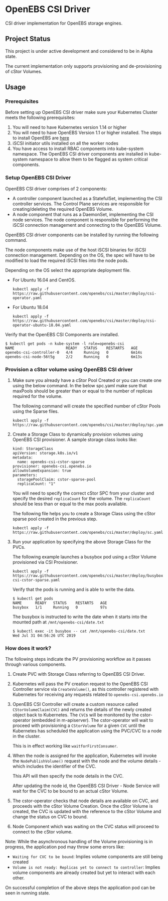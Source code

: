 # OpenEBS CSI Driver

CSI driver implementation for OpenEBS storage engines. 

## Project Status

This project is under active development and considered to be in Alpha state.

The current implementation only supports provisioning and de-provisioning of cStor Volumes. 

## Usage

### Prerequisites

Before setting up OpenEBS CSI driver make sure your Kubernetes Cluster 
meets the following prerequisites:

1. You will need to have Kubernetes version 1.14 or higher
2. You will need to have OpenEBS Version 1.1 or higher installed. 
   The steps to install OpenEBS are [here](https://docs.openebs.io/docs/next/quickstart.html)
3. iSCSI initiator utils installed on all the worker nodes
4. You have access to install RBAC components into kube-system namespace.
   The OpenEBS CSI driver components are installed in kube-system 
   namespace to allow them to be flagged as system critical components. 

### Setup OpenEBS CSI Driver

OpenEBS CSI driver comprises of 2 components:
- A controller component launched as a StatefulSet, 
  implementing the CSI controller services. The Control Plane
  services are responsible for creating/deleting the required 
  OpenEBS Volume.
- A node component that runs as a DaemonSet, 
  implementing the CSI node services. The node component is 
  responsible for performing the iSCSI connection management and
  connecting to the OpenEBS Volume.

OpenEBS CSI driver components can be installed by running the 
following command. 

The node components make use of the host iSCSI binaries for iSCSI 
connection management. Depending on the OS, the spec will have to 
be modified to load the required iSCSI files into the node pods. 

Depending on the OS select the appropriate deployment file.

- For Ubuntu 16.04 and CentOS.
  ```
  kubectl apply -f https://raw.githubusercontent.com/openebs/csi/master/deploy/csi-operator.yaml
  ```

- For Ubuntu 18.04 
  ```
  kubectl apply -f https://raw.githubusercontent.com/openebs/csi/master/deploy/csi-operator-ubuntu-18.04.yaml
  ```

Verify that the OpenEBS CSI Components are installed. 

```
$ kubectl get pods -n kube-system -l role=openebs-csi
NAME                       READY   STATUS    RESTARTS   AGE
openebs-csi-controller-0   4/4     Running   0          6m14s
openebs-csi-node-56t5g     2/2     Running   0          6m13s

```

### Provision a cStor volume using OpenEBS CSI driver

1. Make sure you already have a cStor Pool Created or you can 
   create one using the below command. In the below spc.yaml make sure 
   that maxPools should be greater than or equal to the number of 
   replicas required for the volume.

   The following command will create the specified number of cStor Pools
   using the Sparse files. 

   ```
   kubectl apply -f https://raw.githubusercontent.com/openebs/csi/master/deploy/spc.yaml
   ```

2. Create a Storage Class to dynamically provision volumes 
   using OpenEBS CSI provisioner. A sample storage class looks like:
   ```
   kind: StorageClass
   apiVersion: storage.k8s.io/v1
   metadata:
     name: openebs-csi-cstor-sparse
   provisioner: openebs-csi.openebs.io
   allowVolumeExpansion: true
   parameters:
     storagePoolClaim: cstor-sparse-pool
     replicaCount: "1"
   ```
   You will need to specify the correct cStor SPC from your cluster 
   and specify the desired `replicaCount` for the volume. The `replicaCount`
   should be less than or equal to the max pools available.  

   The following file helps you to create a Storage Class
   using the cStor sparse pool created in the previous step. 
   ```
   kubectl apply -f https://raw.githubusercontent.com/openebs/csi/master/deploy/sc.yaml
   ```

3. Run your application by specifying the above Storage Class for 
   the PVCs. 

   The following example launches a busybox pod using a cStor Volume 
   provisioned via CSI Provisioner. 
   ```
   kubectl apply -f https://raw.githubusercontent.com/openebs/csi/master/deploy/busybox-csi-cstor-sparse.yaml
   ```

   Verify that the pods is running and is able to write the data. 
   ```
   $ kubectl get pods
   NAME      READY   STATUS    RESTARTS   AGE
   busybox   1/1     Running   0          97s
   ```

   The busybox is instructed to write the date when it starts into the 
   mounted path at `/mnt/openebs-csi/date.txt`

   ```
   $ kubectl exec -it busybox -- cat /mnt/openebs-csi/date.txt
   Wed Jul 31 04:56:26 UTC 2019
   ```
   

### How does it work?

The following steps indicate the PV provisioning workflow as it passes
through various components. 

1. Create PVC with Storage Class referring to OpenEBS CSI Driver.

2. Kubernetes will pass the PV creation request to the OpenEBS
   CSI Controller service via `CreateVolume()`, as this controller
   registered with Kubernetes for receiving any requests related to
   `openebs-csi.openebs.io`  

3. OpenEBS CSI Controller will create a custom resource called 
   `CStorVolumeClaim(CVC)` and returns the details of the newly 
   created object back to Kubernetes. The `CVC`s will be
   monitored by the cstor-operator (embedded in m-apiserver). The
   cstor-operator will wait to proceed with provisioning a `CStorVolume`
   for a given `CVC` until the Kubernetes has scheduled the application 
   using the PVC/CVC to a node in the cluster. 

   This is in effect working like `waitforFirstConsumer`.

4. When the node is assigned for the application, Kubernetes will 
   invoke the `NodePublishVolume()` request with the node and the 
   volume details - which includes the identifier of the CVC. 

   This API will then specify the node details in the CVC. 

   After updating the node id, the OpenEBS CSI Driver - Node
   Service will wait for the CVC to be bound to an actual cStor Volume.

5. The cstor-operator checks that node details are available on CVC, 
   and proceeds with the cStor Volume Creation. Once the cStor Volume 
   is created, the CVC is updated with the reference to the cStor Volume
   and change the status on CVC to bound.

6. Node Component which was waiting on the CVC status will proceed
   to connect to the cStor volume. 


Note: While the asynchronous handling of the Volume provisioning is 
in progress, the application pod may throw some errors like:

- `Waiting for CVC to be bound`: Implies volume components are still being created
- `Volume is not ready: Replicas yet to connect to controller`: 
   Implies volume components are already created but yet to interact with each other.

On successful completion of the above steps the application pod can 
be seen in running state.
